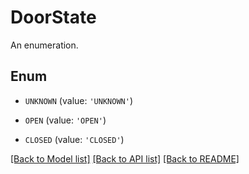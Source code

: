 # DoorState

An enumeration.

## Enum

* `UNKNOWN` (value: `'UNKNOWN'`)

* `OPEN` (value: `'OPEN'`)

* `CLOSED` (value: `'CLOSED'`)

[[Back to Model list]](../README.md#documentation-for-models) [[Back to API list]](../README.md#documentation-for-api-endpoints) [[Back to README]](../README.md)
